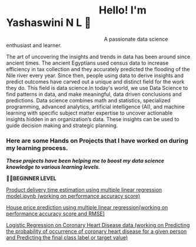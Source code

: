 # &emsp;&emsp;&emsp;&emsp;&emsp;&emsp;&emsp;&emsp;&emsp;Hello! I'm Yashaswini N L 👋    
&emsp;&emsp;&emsp;&emsp;&emsp;&emsp;&emsp;&emsp;&emsp;&emsp;&emsp;&emsp;&emsp;&emsp;&emsp;&emsp;&emsp;&emsp;&emsp;A passionate data science enthusiast and learner.

The art of uncovering the insights and trends in data has been around since ancient times. The ancient Egyptians used census data to increase efficiency in tax collection and they accurately predicted the flooding of the Nile river every year. Since then, people using data to derive insights and predict outcomes have carved out a unique and distinct field for the work they do. This field is data science.In today's world, we use Data Science to find patterns in data, and make meaningful, data driven conclusions and predictions.
Data science combines math and statistics, specialized programming, advanced analytics, artificial intelligence (AI), and machine learning with specific subject matter expertise to uncover actionable insights hidden in an organization’s data. These insights can be used to guide decision making and strategic planning.



### Here are some Hands on Projects that I have worked on during my learning process. ###
***These projects have been helping me to boost my data science knowledge to various learning levels.***

:raising_hand_woman:**BEGINNER LEVEL**


[Product delivery time estimation using multiple linear regression model.ipynb (working on performance accuracy score)](https://github.com/Yashaswininl/yashaswininl/blob/main/Product%20delivery%20time%20estimation%20using%20multiple%20linear%20regression%20model.ipynb)

[House price prediction using multiple linear regression(working on performance accuracy score and RMSE)](https://github.com/Yashaswininl/yashaswininl/blob/main/Predict%20the%20price%20of%20a%20house..ipynb)

[Logistic Regression on Coronary Heart Disease data (working on Predicting the probability of occurrence of coronary heart disease for a given person and Predicting the final class label or target value)](https://github.com/Yashaswininl/yashaswininl/blob/main/Logistic%20Regression%20on%20Coronary%20Heart%20Disease%20data.ipynb)
